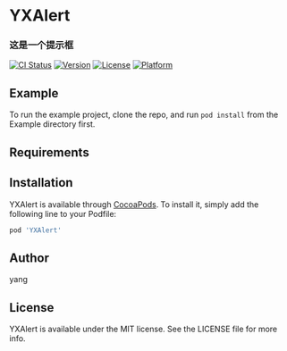 
# YXAlert
### 这是一个提示框
[![CI Status](https://img.shields.io/travis/394758747@qq.com/YXAlert.svg?style=flat)](https://travis-ci.org/394758747@qq.com/YXAlert)
[![Version](https://img.shields.io/cocoapods/v/YXAlert.svg?style=flat)](https://cocoapods.org/pods/YXAlert)
[![License](https://img.shields.io/cocoapods/l/YXAlert.svg?style=flat)](https://cocoapods.org/pods/YXAlert)
[![Platform](https://img.shields.io/cocoapods/p/YXAlert.svg?style=flat)](https://cocoapods.org/pods/YXAlert)

## Example

To run the example project, clone the repo, and run `pod install` from the Example directory first.

## Requirements

## Installation

YXAlert is available through [CocoaPods](https://cocoapods.org). To install
it, simply add the following line to your Podfile:

```ruby
pod 'YXAlert'
```

## Author

yang

## License

YXAlert is available under the MIT license. See the LICENSE file for more info.



